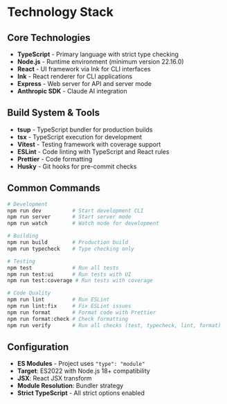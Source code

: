 # Technology Stack

## Core Technologies

- **TypeScript** - Primary language with strict type checking
- **Node.js** - Runtime environment (minimum version 22.16.0)
- **React** - UI framework via Ink for CLI interfaces
- **Ink** - React renderer for CLI applications
- **Express** - Web server for API and server mode
- **Anthropic SDK** - Claude AI integration

## Build System & Tools

- **tsup** - TypeScript bundler for production builds
- **tsx** - TypeScript execution for development
- **Vitest** - Testing framework with coverage support
- **ESLint** - Code linting with TypeScript and React rules
- **Prettier** - Code formatting
- **Husky** - Git hooks for pre-commit checks

## Common Commands

```bash
# Development
npm run dev          # Start development CLI
npm run server       # Start server mode
npm run watch        # Watch mode for development

# Building
npm run build        # Production build
npm run typecheck    # Type checking only

# Testing
npm test             # Run all tests
npm run test:ui      # Run tests with UI
npm run test:coverage # Run tests with coverage

# Code Quality
npm run lint         # Run ESLint
npm run lint:fix     # Fix ESLint issues
npm run format       # Format code with Prettier
npm run format:check # Check formatting
npm run verify       # Run all checks (test, typecheck, lint, format)
```

## Configuration

- **ES Modules** - Project uses `"type": "module"`
- **Target**: ES2022 with Node.js 18+ compatibility
- **JSX**: React JSX transform
- **Module Resolution**: Bundler strategy
- **Strict TypeScript** - All strict options enabled